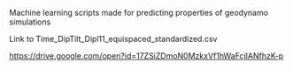 Machine learning scripts made for predicting properties of geodynamo simulations

Link to Time_DipTilt_Dipl11_equispaced_standardized.csv

https://drive.google.com/open?id=17ZSiZDmoN0MzkxVf1hWaFcjIANfhzK-p

